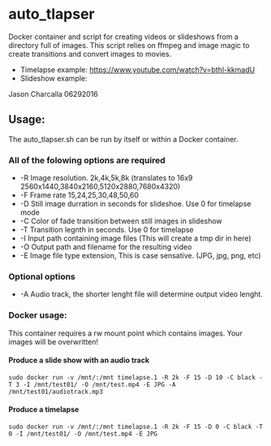 # auto_tlapser
Docker container and script for creating videos or slideshows from a directory full of images. This script relies on ffmpeg and image magic to create transitions and convert images to movies. 
- Timelapse example: https://www.youtube.com/watch?v=bthl-kkmadU
- Slideshow example:

Jason Charcalla 06292016

## Usage:
The auto_tlapser.sh can be run by itself or within a Docker container.

### All of the folowing options are required 

- -R Image resolution.  2k,4k,5k,8k (translates to 16x9 2560x1440,3840x2160,5120x2880,7680x4320)
- -F Frame rate 15,24,25,30,48,50,60
- -D Still image durration in seconds for slideshoe. Use 0 for timelapse mode
- -C Color of fade transition between still images in slideshow
- -T Transition legnth in seconds. Use 0 for timelapse
- -I Input path containing image files (This will create a tmp dir in here)
- -O Output path and filename for the resulting video
- -E Image file type extension, This is case sensative. (JPG, jpg, png, etc)

### Optional options

- -A Audio track, the shorter lenght file will determine output video lenght.


### Docker usage:
This container requires a rw mount point which contains images. Your images will be overwritten!

#### Produce a slide show with an audio track
	sudo docker run -v /mnt/:/mnt timelapse.1 -R 2k -F 15 -D 10 -C black -T 3 -I /mnt/test01/ -O /mnt/test.mp4 -E JPG -A /mnt/test01/audiotrack.mp3
#### Produce a timelapse
	sudo docker run -v /mnt/:/mnt timelapse.1 -R 2k -F 15 -D 0 -C black -T 0 -I /mnt/test01/ -O /mnt/test.mp4 -E JPG
